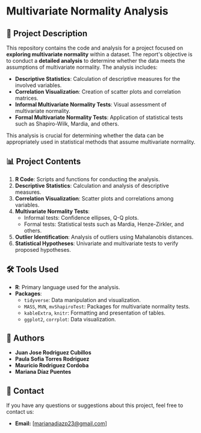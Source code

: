 

# Multivariate Normality Analysis

## 📄 Project Description

This repository contains the code and analysis for a project focused on **exploring multivariate normality** within a dataset. The report's objective is to conduct a **detailed analysis** to determine whether the data meets the assumptions of multivariate normality. The analysis includes:

- **Descriptive Statistics**: Calculation of descriptive measures for the involved variables.
- **Correlation Visualization**: Creation of scatter plots and correlation matrices.
- **Informal Multivariate Normality Tests**: Visual assessment of multivariate normality.
- **Formal Multivariate Normality Tests**: Application of statistical tests such as Shapiro-Wilk, Mardia, and others.

This analysis is crucial for determining whether the data can be appropriately used in statistical methods that assume multivariate normality.

## 📊 Project Contents

1. **R Code**: Scripts and functions for conducting the analysis.
2. **Descriptive Statistics**: Calculation and analysis of descriptive measures.
3. **Correlation Visualization**: Scatter plots and correlations among variables.
4. **Multivariate Normality Tests**:
    - Informal tests: Confidence ellipses, Q-Q plots.
    - Formal tests: Statistical tests such as Mardia, Henze-Zirkler, and others.
5. **Outlier Identification**: Analysis of outliers using Mahalanobis distances.
6. **Statistical Hypotheses**: Univariate and multivariate tests to verify proposed hypotheses.

## 🛠 Tools Used

- **R**: Primary language used for the analysis.
- **Packages**:
  - `tidyverse`: Data manipulation and visualization.
  - `MASS`, `MVN`, `mvShapiroTest`: Packages for multivariate normality tests.
  - `kableExtra`, `knitr`: Formatting and presentation of tables.
  - `ggplot2`, `corrplot`: Data visualization.
  


## 👥 Authors

- **Juan Jose Rodriguez Cubillos**
- **Paula Sofia Torres Rodriguez**
- **Mauricio Rodriguez Cordoba**
- **Mariana Díaz Puentes**



## 📧 Contact

If you have any questions or suggestions about this project, feel free to contact us:

- **Email:** [marianadiazp23@gmail.com]

